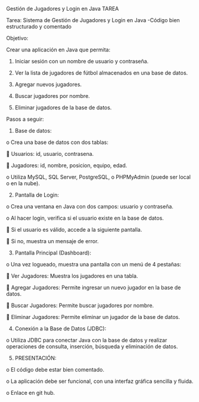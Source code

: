 Gestión de Jugadores y Login en Java TAREA

Tarea: Sistema de Gestión de Jugadores y Login en Java -Código bien estructurado y comentado

Objetivo:

Crear una aplicación en Java que permita:

1.	Iniciar sesión con un nombre de usuario y contraseña.

2.	Ver la lista de jugadores de fútbol almacenados en una base de datos.

3.	Agregar nuevos jugadores.

4.	Buscar jugadores por nombre.

5.	Eliminar jugadores de la base de datos.

Pasos a seguir:

1.	Base de datos:

o	Crea una base de datos con dos tablas:

	Usuarios: id, usuario, contrasena.

	Jugadores: id, nombre, posicion, equipo, edad.

o	Utiliza MySQL, SQL Server, PostgreSQL, o PHPMyAdmin (puede ser local o en la nube).

2.	Pantalla de Login:

o	Crea una ventana en Java con dos campos: usuario y contraseña.

o	Al hacer login, verifica si el usuario existe en la base de datos.

	Si el usuario es válido, accede a la siguiente pantalla.

	Si no, muestra un mensaje de error.

3.	Pantalla Principal (Dashboard):

o	Una vez logueado, muestra una pantalla con un menú de 4 pestañas:

	Ver Jugadores: Muestra los jugadores en una tabla.

	Agregar Jugadores: Permite ingresar un nuevo jugador en la base de datos.

	Buscar Jugadores: Permite buscar jugadores por nombre.

	Eliminar Jugadores: Permite eliminar un jugador de la base de datos.

4.	Conexión a la Base de Datos (JDBC):

o	Utiliza JDBC para conectar Java con la base de datos y realizar operaciones de consulta, inserción, búsqueda y eliminación de datos.

5.	PRESENTACIÓN:

o	El código debe estar bien comentado.

o	La aplicación debe ser funcional, con una interfaz gráfica sencilla y fluida.

o	Enlace en git hub.

